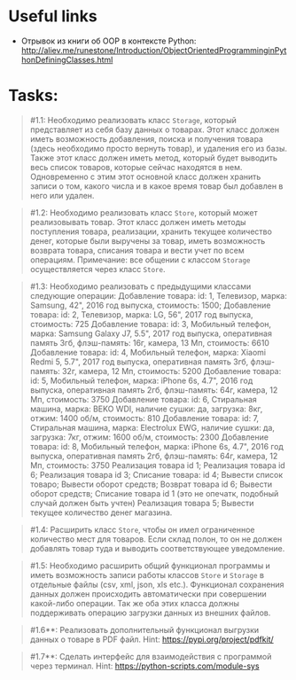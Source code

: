 # Useful links

* Отрывок из книги об OOP в контексте Python: http://aliev.me/runestone/Introduction/ObjectOrientedProgramminginPythonDefiningClasses.html

# Tasks:

> #1.1: Необходимо реализовать класс `Storage`, который представляет из себя базу 
> данных о товарах. Этот класс должен иметь возможность добавления, поиска и 
> получения товара (здесь необходимо просто вернуть товар), и удаления его из 
> базы. Также этот класс должен иметь метод, который будет выводить весь список
> товаров, которые сейчас находятся в нем. Одновременно с этим этот основной
> класс должен хранить записи о том, какого числа и в какое время товар был
> добавлен в него или удален.

> #1.2: Необходимо реализовать класс `Store`, который может реализовывать товар.
> Этот класс должен иметь методы поступления товара, реализации, хранить 
> текущее количество денег, которые были выручены за товар, иметь возможность 
> возврата товара, списания товара и вести учет по всем операциям.
> Примечание: все общении с классом `Storage` осуществляется через класс `Store`.

> #1.3: Необходимо реализовать c предыдущими классами следующие операции:
> Добавление товара: id: 1, Телевизор, марка: Samsung, 42", 2016 год выпуска, стоимость: 1500;
> Добавление товара: id: 2, Телевизор, марка: LG, 56", 2017 год выпуска, стоимость: 725 
> Добавление товара: id: 3, Мобильный телефон, марка: Samsung Galaxy J7, 5.5", 2017 год выпуска, оперативная память 3гб, флэш-память: 16г, камера, 13 Мп, стоимость: 6610
> Добавление товара: id: 4, Мобильный телефон, марка: Xiaomi Redmi 5, 5.7", 2017 год выпуска, оперативная память 3гб, флэш-память: 32г, камера, 12 Мп, стоимость: 5200
> Добавление товара: id: 5, Мобильный телефон, марка: iPhone 6s, 4.7", 2016 год выпуска, оперативная память 2гб, флэш-память: 64г, камера, 12 Мп, стоимость: 3750
> Добавление товара: id: 6, Стиральная машина, марка: BEKO WDI, наличие сушки: да, загрузка: 8кг, отжим: 1400 об/м, стоимость: 810
> Добавление товара: id: 7, Стиральная машина, марка: Electrolux EWG, наличие сушки: да, загрузка: 7кг, отжим: 1600 об/м, стоимость: 2300
> Добавление товара: id: 8, Мобильный телефон, марка: iPhone 6s, 4.7", 2016 год выпуска, оперативная память 2гб, флэш-память: 64г, камера, 12 Мп, стоимость: 3750
> Реализация товара id 1;
> Реализация товара id 6;
> Реализация товара id 3;
> Списание товара: id 4;
> Вывести список товаро;
> Вывести оборот средств;
> Возврат товара id 6;
> Вывести оборот средств;
> Списание товара id 1 (это не опечатк, подобный случай должен быть учтен)
> Реализация товара 5;
> Вывести текущее количество денег магазина.

> #1.4: Расширить класс `Store`, чтобы он имел ограниченное количество мест 
> для товаров. Если склад полон, то он не должен добавлять товар туда и выводить
> соответствующее уведомление.

> #1.5: Необходимо расширить общий функционал программы и иметь возможность 
> записи работы классов `Store` и `Storage` в отдельные файлы (csv, xml, json, xls etc.).
> Функционал сохранения данных должен происходить автоматически при совершении
> какой-либо операции. Так же оба этих класса должны поддерживать операцию 
> загрузки данных из внешних файлов.

> #1.6**: Реализовать дополнительный функционал выгрузки данных о товаре в PDF файл.
> Hint: https://pypi.org/project/pdfkit/

> #1.7**: Сделать интерфейс для взаимодействия с программой через терминал.
> Hint: https://python-scripts.com/module-sys